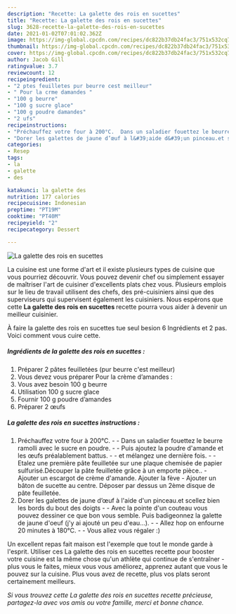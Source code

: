 ```yaml
---
description: "Recette: La galette des rois en sucettes"
title: "Recette: La galette des rois en sucettes"
slug: 3628-recette-la-galette-des-rois-en-sucettes
date: 2021-01-02T07:01:02.362Z
image: https://img-global.cpcdn.com/recipes/dc822b37db24fac3/751x532cq70/la-galette-des-rois-en-sucettes-photo-principale-de-la-recette.jpg
thumbnail: https://img-global.cpcdn.com/recipes/dc822b37db24fac3/751x532cq70/la-galette-des-rois-en-sucettes-photo-principale-de-la-recette.jpg
cover: https://img-global.cpcdn.com/recipes/dc822b37db24fac3/751x532cq70/la-galette-des-rois-en-sucettes-photo-principale-de-la-recette.jpg
author: Jacob Gill
ratingvalue: 3.7
reviewcount: 12
recipeingredient:
- "2 ptes feuilletes pur beurre cest meilleur"
- " Pour la crme damandes "
- "100 g beurre"
- "100 g sucre glace"
- "100 g poudre damandes"
- "2 ufs"
recipeinstructions:
- "Préchauffez votre four à 200°C.  Dans un saladier fouettez le beurre ramolli avec le sucre en poudre.  Puis ajoutez la poudre d&#39;amande et les œufs préalablement battus.  et mélangez une dernière fois.  Etalez une première pâte feuilletée sur une plaque chemisée de papier sulfurisé.Découper la pâte feuilletée grâce à un emporte pièce.. Ajouter un escargot de crème d&#39;amande. Ajouter la fève Ajouter un bâton de sucette au centre. Déposer par dessus un 2ème disque de pâte feuilletée."
- "Dorer les galettes de jaune d’œuf à l&#39;aide d&#39;un pinceau.et scellez bien les bords du bout des doigts  Avec la pointe d&#39;un couteau vous pouvez dessiner ce que bon vous semble. Puis badigeonnez la galette de jaune d&#39;oeuf (j&#39;y ai ajouté un peu d&#39;eau...).  Allez hop on enfourne 20 minutes à 180°C.  Vous allez vous régaler :)"
categories:
- Resep
tags:
- la
- galette
- des

katakunci: la galette des 
nutrition: 177 calories
recipecuisine: Indonesian
preptime: "PT19M"
cooktime: "PT40M"
recipeyield: "2"
recipecategory: Dessert

---
```



![La galette des rois en sucettes](https://img-global.cpcdn.com/recipes/dc822b37db24fac3/751x532cq70/la-galette-des-rois-en-sucettes-photo-principale-de-la-recette.jpg)

La cuisine est une forme d'art et il existe plusieurs types de cuisine que vous pourriez découvrir. Vous pouvez devenir chef ou simplement essayer de maîtriser l'art de cuisiner d'excellents plats chez vous. Plusieurs emplois sur le lieu de travail utilisent des chefs, des pré-cuisiniers ainsi que des superviseurs qui supervisent également les cuisiniers. Nous espérons que cette <strong> La galette des rois en sucettes </strong> recette pourra vous aider à devenir un meilleur cuisinier.

<!--inarticleads1-->

À faire la galette des rois en sucettes tue seul besion 6 Ingrédients et 2 pas. Voici comment vous cuire cette.

##### Ingrédients de la galette des rois en sucettes :

1. Préparer 2 pâtes feuilletées (pur beurre c&#39;est meilleur)
1. Vous devez vous préparer  Pour la crème d’amandes :
1. Vous avez besoin 100 g beurre
1. Utilisation 100 g sucre glace
1. Fournir 100 g poudre d’amandes
1. Préparer 2 œufs




<!--inarticleads2-->

##### La galette des rois en sucettes instructions :

1. Préchauffez votre four à 200°C. -  - Dans un saladier fouettez le beurre ramolli avec le sucre en poudre. -  - Puis ajoutez la poudre d&#39;amande et les œufs préalablement battus. -  - et mélangez une dernière fois. -  - Etalez une première pâte feuilletée sur une plaque chemisée de papier sulfurisé.Découper la pâte feuilletée grâce à un emporte pièce.. - Ajouter un escargot de crème d&#39;amande. Ajouter la fève - Ajouter un bâton de sucette au centre. Déposer par dessus un 2ème disque de pâte feuilletée.
1. Dorer les galettes de jaune d’œuf à l&#39;aide d&#39;un pinceau.et scellez bien les bords du bout des doigts -  - Avec la pointe d&#39;un couteau vous pouvez dessiner ce que bon vous semble. Puis badigeonnez la galette de jaune d&#39;oeuf (j&#39;y ai ajouté un peu d&#39;eau...). -  - Allez hop on enfourne 20 minutes à 180°C. -  - Vous allez vous régaler :)




<!--inarticleads1-->

<p>
Un excellent repas fait maison est l'exemple que tout le monde garde à l'esprit. Utiliser ces La galette des rois en sucettes recette pour booster votre cuisine est la même chose qu'un athlète qui continue de s'entraîner - plus vous le faites, mieux vous vous améliorez, apprenez autant que vous le pouvez sur la cuisine. Plus vous avez de recette, plus vos plats seront certainement meilleurs.
</p>

<p>
<i>Si vous trouvez cette La galette des rois en sucettes recette précieuse, partagez-la avec vos amis ou votre famille, merci et bonne chance.</i>
</p>
